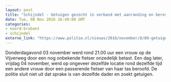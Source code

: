 ```yaml
---
layout: post
title: "Schijndel - Getuigen gezocht in verband met aanranding en beroving"
date: Tue, 08 Nov 2016 16:49:00 GMT
categories: 
- noord-brabant 
- schijndel 
externe_link: "https://www.politie.nl/nieuws/2016/november/8/09-getuigen-gezocht-in-verband-met-aanranding-en-beroving.html"
---
```


Donderdagavond 03 november werd rond 21.00 uur een vrouw op de Vijverweg door een nog onbekende fietser onzedelijk betast. Een dag later, vrijdag 04 november, werd op ongeveer dezelfde locatie rond dezelfde tijd een andere vrouw door een passerende fietser  van haar tas beroofd. De politie sluit niet uit dat sprake is van dezelfde dader en zoekt getuigen.
